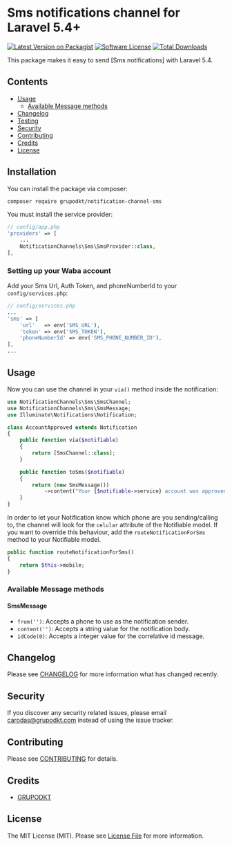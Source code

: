 # Sms notifications channel for Laravel 5.4+

[![Latest Version on Packagist](https://img.shields.io/packagist/v/grupodkt/notification-channel-sms.svg?style=flat-square)](https://packagist.org/packages/grupodkt/notification-channel-sms)
[![Software License](https://img.shields.io/badge/license-MIT-brightgreen.svg?style=flat-square)](LICENSE.md)
[![Total Downloads](https://img.shields.io/packagist/dt/grupodkt/laravel-notification-channel-sms.svg?style=flat-square)](https://packagist.org/packages/grupodkt/notification-channel-sms)

This package makes it easy to send [Sms notifications] with Laravel 5.4.

## Contents
- [Usage](#usage)
	- [Available Message methods](#available-message-methods)
- [Changelog](#changelog)
- [Testing](#testing)
- [Security](#security)
- [Contributing](#contributing)
- [Credits](#credits)
- [License](#license)

## Installation

You can install the package via composer:

``` bash
composer require grupodkt/notification-channel-sms
```

You must install the service provider:

```php
// config/app.php
'providers' => [
    ...
    NotificationChannels\Sms\SmsProvider::class,
],
```

### Setting up your Waba account

Add your Sms Url, Auth Token, and phoneNumberId to your `config/services.php`:

```php
// config/services.php
...
'sms' => [
    'url'   => env('SMS_URL'),
    'token' => env('SMS_TOKEN'),
    'phoneNumberId' => env('SMS_PHONE_NUMBER_ID'),
],
...
```

## Usage

Now you can use the channel in your `via()` method inside the notification:

``` php
use NotificationChannels\Sms\SmsChannel;
use NotificationChannels\Sms\SmsMessage;
use Illuminate\Notifications\Notification;

class AccountApproved extends Notification
{
    public function via($notifiable)
    {
        return [SmsChannel::class];
    }

    public function toSms($notifiable)
    {
        return (new SmsMessage())
            ->content("Your {$notifiable->service} account was approved!");
    }
}
```

In order to let your Notification know which phone are you sending/calling to, the channel will look for the `celular` attribute of the Notifiable model. If you want to override this behaviour, add the `routeNotificationForSms` method to your Notifiable model.

```php
public function routeNotificationForSms()
{
    return $this->mobile;
}
```

### Available Message methods

#### SmsMessage

- `from('')`: Accepts a phone to use as the notification sender.
- `content('')`: Accepts a string value for the notification body.
- `idCode(0)`: Accepts a integer value for the correlative id message.

## Changelog

Please see [CHANGELOG](CHANGELOG.md) for more information what has changed recently.

## Security

If you discover any security related issues, please email carodas@grupodkt.com instead of using the issue tracker.

## Contributing

Please see [CONTRIBUTING](CONTRIBUTING.md) for details.

## Credits

- [GRUPODKT](https://github.com/grupodkt)

## License

The MIT License (MIT). Please see [License File](LICENSE.md) for more information.

